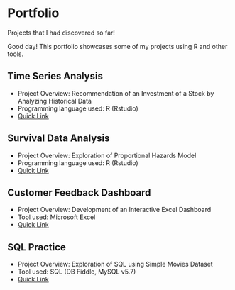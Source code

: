 # Portfolio

Projects that I had discovered so far! 

Good day! 
This portfolio showcases some of my projects using R and other tools. 

## Time Series Analysis 
- Project Overview: Recommendation of an Investment of a Stock by Analyzing Historical Data
- Programming language used: R (Rstudio)
- [Quick Link](Time-Series-Analysis/README.md#time-series-analysis)  

## Survival Data Analysis 
- Project Overview: Exploration of Proportional Hazards Model 
- Programming language used: R (Rstudio)
- [Quick Link](Survival-Data-Analysis/README.md#survival-data-analysis)  

## Customer Feedback Dashboard 
- Project Overview: Development of an Interactive Excel Dashboard
- Tool used: Microsoft Excel
- [Quick Link](Customer-Feedback-Dashboard/README.md#customer-feedback-dashboard)

## SQL Practice
- Project Overview: Exploration of SQL using Simple Movies Dataset
- Tool used: SQL (DB Fiddle, MySQL v5.7)
- [Quick Link](SQL-Practice/README.md#sql-practice)
